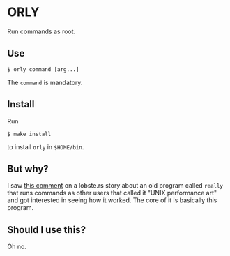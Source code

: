 # ORLY

Run commands as root.

## Use

```
$ orly command [arg...]
```

The `command` is mandatory.

## Install

Run

```
$ make install
```

to install `orly` in `$HOME/bin`.

## But why?

I saw [this comment](https://lobste.rs/s/ldkfdg/sudon_t#c_dsa5kx) on a
lobste.rs story about an old program called `really` that runs commands as
other users that called it "UNIX performance art" and got interested in seeing
how it worked.
The core of it is basically this program.

## Should I use this?

Oh no.
